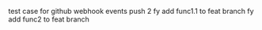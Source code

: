 test case for github webhook events
push 2
fy add func1.1 to feat branch
fy add func2 to feat branch
